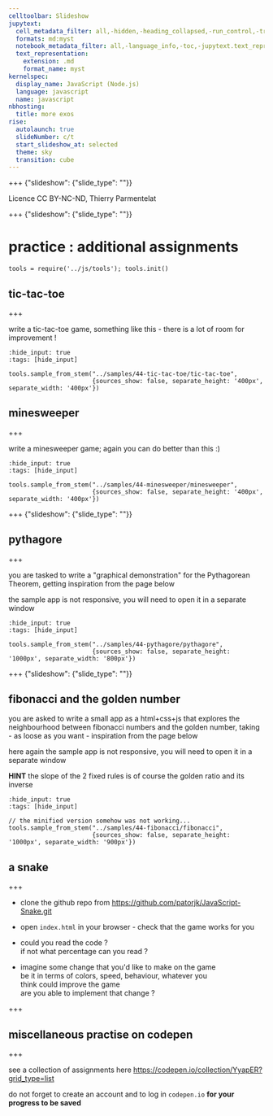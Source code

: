 ```yaml
---
celltoolbar: Slideshow
jupytext:
  cell_metadata_filter: all,-hidden,-heading_collapsed,-run_control,-trusted
  formats: md:myst
  notebook_metadata_filter: all,-language_info,-toc,-jupytext.text_representation.jupytext_version,-jupytext.text_representation.format_version
  text_representation:
    extension: .md
    format_name: myst
kernelspec:
  display_name: JavaScript (Node.js)
  language: javascript
  name: javascript
nbhosting:
  title: more exos
rise:
  autolaunch: true
  slideNumber: c/t
  start_slideshow_at: selected
  theme: sky
  transition: cube
---
```


+++ {"slideshow": {"slide_type": ""}}

Licence CC BY-NC-ND, Thierry Parmentelat

+++ {"slideshow": {"slide_type": ""}}

# practice : additional assignments

```{code-cell}
tools = require('../js/tools'); tools.init()
```

## tic-tac-toe

+++

write a tic-tac-toe game, something like this - there is a lot of room for improvement !

```{code-cell}
:hide_input: true
:tags: [hide_input]

tools.sample_from_stem("../samples/44-tic-tac-toe/tic-tac-toe",
                       {sources_show: false, separate_height: '400px', separate_width: '400px'})
```

## minesweeper

+++

write a minesweeper game; again you can do better than this :)

```{code-cell}
:hide_input: true
:tags: [hide_input]

tools.sample_from_stem("../samples/44-minesweeper/minesweeper",
                       {sources_show: false, separate_height: '400px', separate_width: '400px'})
```

+++ {"slideshow": {"slide_type": ""}}

## pythagore

+++

you are tasked to write a "graphical demonstration" for the Pythagorean Theorem, getting inspiration from the page below

the sample app is not responsive, you will need to open it in a separate window

```{code-cell}
:hide_input: true
:tags: [hide_input]

tools.sample_from_stem("../samples/44-pythagore/pythagore",
                       {sources_show: false, separate_height: '1000px', separate_width: '800px'})
```

+++ {"slideshow": {"slide_type": ""}}

## fibonacci and the golden number

you are asked to write a small app as a html+css+js that explores the neighbourhood between fibonacci numbers and the golden number, taking - as loose as you want - inspiration from the page below

here again the sample app is not responsive, you will need to open it in a separate window

**HINT** the slope of the 2 fixed rules is of course the golden ratio and its inverse

```{code-cell}
:hide_input: true
:tags: [hide_input]

// the minified version somehow was not working...
tools.sample_from_stem("../samples/44-fibonacci/fibonacci",
                       {sources_show: false, separate_height: '1000px', separate_width: '900px'})
```

## a snake

+++

* clone the github repo from <https://github.com/patorjk/JavaScript-Snake.git>
* open `index.html` in your browser - check that the game works for you
* could you read the code ?  
  if not what percentage can you read ?

* imagine some change that you'd like to make on the game  
  be it in terms of colors, speed, behaviour, whatever you  
  think could improve the game  
  are you able to implement that change ?

+++

## miscellaneous practise on codepen

+++

see a collection of assignments here <https://codepen.io/collection/YyapER?grid_type=list>

<div class=note>

do not forget to create an account and to log in `codepen.io` **for your progress to be saved**

</div>
